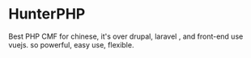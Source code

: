 # HunterPHP
Best PHP CMF for chinese, it's over drupal, laravel , and front-end use vuejs.  so powerful, easy use,  flexible. 
